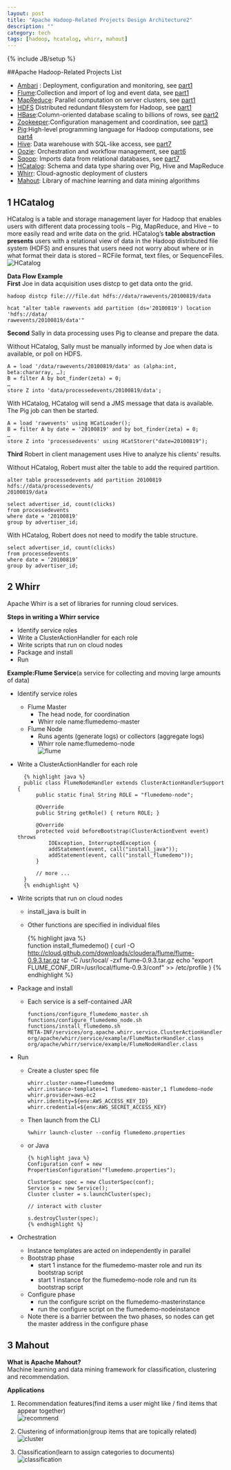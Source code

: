 ```yaml
---
layout: post
title: "Apache Hadoop-Related Projects Design Architecture2"
description: ""
category: tech
tags: [hadoop, hcatalog, whirr, mahout]
---
```

{% include JB/setup %}

##Apache Hadoop-Related Projects List

- [Ambari][1] : Deployment, configuration and monitoring, see [part1][20]
- [Flume][2]:Collection and import of log and event data, see [part1][20]
- [MapReduce][4]: Parallel computation on server clusters, see [part1][20]
- [HDFS][5] Distributed redundant filesystem for Hadoop, see [part1][20]
- [HBase][3]:Column-oriented database scaling to billions of rows, see [part2][21]
- [Zookeeper][6]:Configuration management and coordination, see [part3][22]
- [Pig][7]:High-level programming language for Hadoop computations, see [part4][23]
- [Hive][8]: Data warehouse with SQL-like access, see [part7][25]
- [Oozie][9]: Orchestration and workflow management, see [part6][24]
- [Sqoop][10]: Imports data from relational databases, see [part7][25]
- [HCatalog][11]: Schema and data type sharing over Pig, Hive and MapReduce
- [Whirr][12]: Cloud-agnostic deployment of clusters
- [Mahout][13]: Library of machine learning and data mining algorithms

<!--break-->

## 1 HCatalog
HCatalog is a table and storage management layer for Hadoop that enables users with different data processing tools – Pig, MapReduce, and Hive – to more easily read and write data on the grid. HCatalog’s __table abstraction presents__ users with a relational view of data in the Hadoop distributed file system (HDFS) and ensures that users need not worry about where or in what format their data is stored – RCFile format, text files, or SequenceFiles.  
![HCatalog](http://incubator.apache.org/hcatalog/docs/r0.5.0/images/hcat-product.jpg)

__Data Flow Example__  
__First__ Joe in data acquisition uses distcp to get data onto the grid.

    hadoop distcp file:///file.dat hdfs://data/rawevents/20100819/data

    hcat "alter table rawevents add partition (ds='20100819') location 'hdfs://data/
    rawevents/20100819/data'"

__Second__ Sally in data processing uses Pig to cleanse and prepare the data.

Without HCatalog, Sally must be manually informed by Joe when data is available, or poll on HDFS.

    A = load '/data/rawevents/20100819/data' as (alpha:int, beta:chararray, …);
    B = filter A by bot_finder(zeta) = 0;
    …
    store Z into 'data/processedevents/20100819/data';

With HCatalog, HCatalog will send a JMS message that data is available. The Pig job can then be started.

    A = load 'rawevents' using HCatLoader();
    B = filter A by date = '20100819' and by bot_finder(zeta) = 0;
    …
    store Z into 'processedevents' using HCatStorer("date=20100819");

__Third__ Robert in client management uses Hive to analyze his clients' results.

Without HCatalog, Robert must alter the table to add the required partition.

    alter table processedevents add partition 20100819 hdfs://data/processedevents/
    20100819/data

    select advertiser_id, count(clicks)
    from processedevents
    where date = '20100819' 
    group by advertiser_id;

With HCatalog, Robert does not need to modify the table structure.

    select advertiser_id, count(clicks)
    from processedevents
    where date = ‘20100819’ 
    group by advertiser_id;

## 2 Whirr
Apache Whirr is a set of libraries for running cloud services.

__Steps in writing a Whirr service__  

   * Identify service roles
   * Write a ClusterActionHandler for each role
   * Write scripts that run on cloud nodes
   * Package and install
   * Run

__Example:Flume Service__(a service for collecting and moving large amounts of data)  

* Identify service roles
  * Flume Master
     * The head node, for coordination
     * Whirr role name:flumedemo-master
  * Flume Node
     * Runs agents (generate logs) or collectors (aggregate logs)
     * Whirr role name:flumedemo-node  
![flume](/assets/2013-03-06-apache-related-projects2/flume.png)

* Write a ClusterActionHandler for each role

        {% highlight java %}  
        public class FlumeNodeHandler extends ClusterActionHandlerSupport {
            public static final String ROLE = "flumedemo-node";
  
            @Override 
            public String getRole() { return ROLE; }
  
            @Override
            protected void beforeBootstrap(ClusterActionEvent event) throws
                IOException, InterruptedException {
                addStatement(event, call("install_java"));
                addStatement(event, call("install_flumedemo"));
            }
        
            // more ...
        }
        {% endhighlight %}

 * Write scripts that run on cloud nodes
   * install_java is built in
   * Other functions are specified in individual files

        {% highlight java %}  
        function install_flumedemo() {
            curl -O http://cloud.github.com/downloads/cloudera/flume/flume-0.9.3.tar.gz
            tar -C /usr/local/ -zxf flume-0.9.3.tar.gz
            echo "export FLUME_CONF_DIR=/usr/local/flume-0.9.3/conf" >> /etc/profile
        }
        {% endhighlight %}

* Package and install
  * Each service is a self-contained JAR

        functions/configure_flumedemo_master.sh
        functions/configure_flumedemo_node.sh functions/install_flumedemo.sh
        META-INF/services/org.apache.whirr.service.ClusterActionHandler
        org/apache/whirr/service/example/FlumeMasterHandler.class
        org/apache/whirr/service/example/FlumeNodeHandler.class
* Run
  * Create a cluster spec file

        whirr.cluster-name=flumedemo
        whirr.instance-templates=1 flumedemo-master,1 flumedemo-node
        whirr.provider=aws-ec2
        whirr.identity=${env:AWS_ACCESS_KEY_ID}
        whirr.credential=${env:AWS_SECRET_ACCESS_KEY}

  * Then launch from the CLI

        %whirr launch-cluster --config flumedemo.properties
  
  * or Java

        {% highlight java %}  
        Configuration conf = new PropertiesConfiguration("flumedemo.properties");

        ClusterSpec spec = new ClusterSpec(conf);
        Service s = new Service();
        Cluster cluster = s.launchCluster(spec);
  
        // interact with cluster

        s.destroyCluster(spec);
        {% endhighlight %}

* Orchestration
  * Instance templates are acted on independently in parallel
  * Bootstrap phase
    * start 1 instance for the flumedemo-master role and run its bootstrap script
    * start 1 instance for the flumedemo-node role and run its bootstrap script
  * Configure phase
    * run the configure script on the flumedemo-masterinstance
    * run the configure script on the flumedemo-nodeinstance
  * Note there is a barrier between the two phases, so nodes can get the master address in the configure phase

## 3 Mahout
__What is Apache Mahout?__  
Machine learning and data mining framework for classification, clustering and recommendation.

__Applications__

1. Recommendation features(find items a user might like / find items that appear together)  
![recommend](/assets/2013-03-06-apache-related-projects2/recommend.png)

2. Clustering of information(group items that are topically related)  
![cluster](/assets/2013-03-06-apache-related-projects2/cluster.png)

3. Classification(learn to assign categories to documents)  
![classification](/assets/2013-03-06-apache-related-projects2/classification.png)

[1]:http://incubator.apache.org/ambari/ "Apache Ambari"
[2]:http://flume.apache.org/ "Apache Flume"
[3]:http://hbase.apache.org/ "Apache Hbase"
[4]:http://wiki.apache.org/hadoop/MapReduce "Apache MapReduce"
[5]:http://hadoop.apache.org/docs/r1.1.1/hdfs_desig5.html "HDFS Architecture Guide"
[6]:http://zookeeper.apache.org/ "Apache Zookeeper"
[7]:http://pig.apache.org/ "Apache Pig"
[8]:http://hive.apache.org/ "Apache Hive"
[9]:http://oozie.apache.org/ "Apache Oozie"
[10]:http://sqoop.apache.org/ "Apache Sqoop"
[11]:http://incubator.apache.org/hcatalog/ "Apache Hcatalog"
[12]:http://whirr.apache.org/ "Apache whirr"
[13]:http://mahout.apache.org/ "Apache Mahout"

[20]:http://zhangjunhd.github.com/2013/02/24/apache-related-projects/
[21]:http://zhangjunhd.github.com/2013/02/25/apache-hbase/
[22]:http://zhangjunhd.github.com/2013/03/01/zookeeper/
[23]:http://zhangjunhd.github.com/2013/03/03/pig/
[24]:http://zhangjunhd.github.com/2013/03/04/oozie/
[25]:http://zhangjunhd.github.com/2013/03/04/hive/